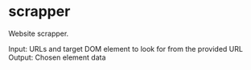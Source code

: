 # scrapper

Website scrapper.

Input: URLs and target DOM element to look for from the provided URL
Output: Chosen element data
